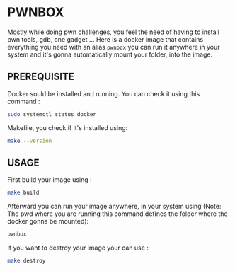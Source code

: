 # PWNBOX

Mostly while doing pwn challenges, you feel the need of having to install pwn tools, gdb, one gadget ... Here is a docker image that contains everything you need with an alias `pwnbox` you can run it anywhere in your system and it's gonna automatically mount your folder, into the image.

## PREREQUISITE
Docker sould be installed and running. You can check it using this command :
```bash
sudo systemctl status docker
```
Makefile, you check if it's installed using:
```bash
make --version
```

## USAGE

First build your image using :
```bash
make build
```

Afterward you can run your image anywhere, in your system using (Note: The pwd where you are running this command defines the folder where the docker gonna be mounted):
```bash
pwnbox
```

If you want to destroy your image your can use :
```bash
make destroy
```